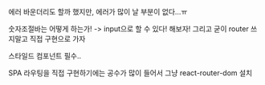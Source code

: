 에러 바운더리도 할까 했지만, 에러가 많이 날 부분이 없다...ㅠ

숫자조절바는 어떻게 하는가! -> input으로 할 수 있다! 해보자!
그리고 굳이 router 쓰지말고 직접 구현으로 가자

스타일드 컴포넌트 필수..

SPA 라우팅을 직접 구현하기에는 공수가 많이 들어서 그냥 react-router-dom 설치
